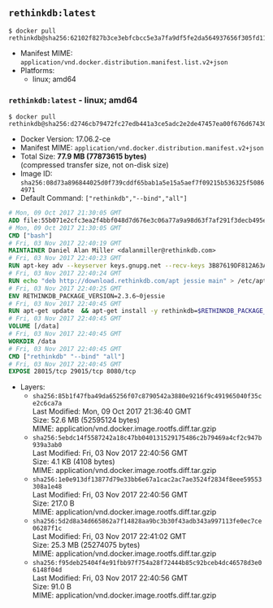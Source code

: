 ## `rethinkdb:latest`

```console
$ docker pull rethinkdb@sha256:62102f827b3ce3ebfcbcc5e3a7fa9df5fe2da564937656f305fd112aca9b89bf
```

-	Manifest MIME: `application/vnd.docker.distribution.manifest.list.v2+json`
-	Platforms:
	-	linux; amd64

### `rethinkdb:latest` - linux; amd64

```console
$ docker pull rethinkdb@sha256:d2746cb79472fc27edb441a3ce5adc2e2de47457ea00f676d6743040aa7a20b7
```

-	Docker Version: 17.06.2-ce
-	Manifest MIME: `application/vnd.docker.distribution.manifest.v2+json`
-	Total Size: **77.9 MB (77873615 bytes)**  
	(compressed transfer size, not on-disk size)
-	Image ID: `sha256:08d73a896844025d0f739cddf65bab1a5e15a5aef7f09215b536325f50864971`
-	Default Command: `["rethinkdb","--bind","all"]`

```dockerfile
# Mon, 09 Oct 2017 21:30:05 GMT
ADD file:55b071e2cfc3ea2f4bbf048d7d676e3c06a77a9a98d63f7af291f3decb495ec8 in / 
# Mon, 09 Oct 2017 21:30:05 GMT
CMD ["bash"]
# Fri, 03 Nov 2017 22:40:19 GMT
MAINTAINER Daniel Alan Miller <dalanmiller@rethinkdb.com>
# Fri, 03 Nov 2017 22:40:23 GMT
RUN apt-key adv --keyserver keys.gnupg.net --recv-keys 3B87619DF812A63A8C1005C30742918E5C8DA04A
# Fri, 03 Nov 2017 22:40:24 GMT
RUN echo "deb http://download.rethinkdb.com/apt jessie main" > /etc/apt/sources.list.d/rethinkdb.list
# Fri, 03 Nov 2017 22:40:25 GMT
ENV RETHINKDB_PACKAGE_VERSION=2.3.6~0jessie
# Fri, 03 Nov 2017 22:40:45 GMT
RUN apt-get update 	&& apt-get install -y rethinkdb=$RETHINKDB_PACKAGE_VERSION 	&& rm -rf /var/lib/apt/lists/*
# Fri, 03 Nov 2017 22:40:45 GMT
VOLUME [/data]
# Fri, 03 Nov 2017 22:40:45 GMT
WORKDIR /data
# Fri, 03 Nov 2017 22:40:45 GMT
CMD ["rethinkdb" "--bind" "all"]
# Fri, 03 Nov 2017 22:40:45 GMT
EXPOSE 28015/tcp 29015/tcp 8080/tcp
```

-	Layers:
	-	`sha256:85b1f47fba49da65256f07c8790542a3880e9216f9c491965040f35ce2c6ca7a`  
		Last Modified: Mon, 09 Oct 2017 21:36:40 GMT  
		Size: 52.6 MB (52595124 bytes)  
		MIME: application/vnd.docker.image.rootfs.diff.tar.gzip
	-	`sha256:5ebdc14f5587242a18c47bb040131529175486c2b79469a4cf2c947b939a3ab0`  
		Last Modified: Fri, 03 Nov 2017 22:40:56 GMT  
		Size: 4.1 KB (4108 bytes)  
		MIME: application/vnd.docker.image.rootfs.diff.tar.gzip
	-	`sha256:1e0e913df13877d79e33bb6e67a1cac2ac7ae3524f2834f8eee59553308a1e48`  
		Last Modified: Fri, 03 Nov 2017 22:40:56 GMT  
		Size: 217.0 B  
		MIME: application/vnd.docker.image.rootfs.diff.tar.gzip
	-	`sha256:5d2d8a34d665862a7f14828aa9bc3b30f43adb343a997113fe0ec7ce06287f1c`  
		Last Modified: Fri, 03 Nov 2017 22:41:02 GMT  
		Size: 25.3 MB (25274075 bytes)  
		MIME: application/vnd.docker.image.rootfs.diff.tar.gzip
	-	`sha256:f95deb25404f4e91fbb97f754a28f72444b85c92bceb4dc46578d3e06148f04d`  
		Last Modified: Fri, 03 Nov 2017 22:40:56 GMT  
		Size: 91.0 B  
		MIME: application/vnd.docker.image.rootfs.diff.tar.gzip
